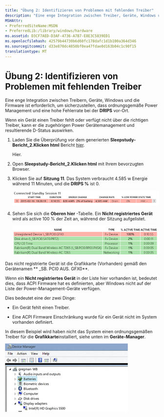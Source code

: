 ```yaml
---
title: "Übung 2: Identifizieren von Problemen mit fehlenden Treiber"
description: "Eine enge Integration zwischen Treiber, Geräte, Windows und die Firmware ist erforderlich, um sicherzustellen, dass ordnungsgemäße Power Management und eine hohe Fehlerrate bei der DRIPS vor-Ort."
MSHAttr:
- PreferredSiteName:MSDN
- PreferredLib:/library/windows/hardware
ms.assetid: D3CF7AED-D3AF-4736-A7B7-E8E3C5839ED1
ms.openlocfilehash: 42579b44730b6d60fc178dafc1d1b100a364d346
ms.sourcegitcommit: d33e870dc4850bf0ea47fdae0d163b04c1c90f15
translationtype: MT
---
```

# <a name="exercise-2---identify-problems-with-missing-drivers"></a>Übung 2: Identifizieren von Problemen mit fehlenden Treiber


Eine enge Integration zwischen Treibern, Geräte, Windows und die Firmware ist erforderlich, um sicherzustellen, dass ordnungsgemäße Power Management und eine hohe Fehlerrate bei der **DRIPS** vor-Ort.

Wenn ein Gerät einen Treiber fehlt oder verfügt nicht über die richtigen Treiber, kann er die zugehörigen Power Gerätemanagement und resultierende D-Status auswirken.

1.  Laden Sie die Überprüfung vor dem generierten **Sleepstudy-Bericht\_2.Klicken html** Bericht [hier](http://download.microsoft.com/download/3/2/E/32E8B553-47F6-4E2A-9109-C6D678FE0EE8/sleepstudy-report_2.mdl).

    Hier.

2.  Open **Sleepstudy-Bericht\_2.Klicken html** mit Ihrem bevorzugten Browser.

3.  Klicken Sie auf **Sitzung 11**. Das System verbraucht 4.585 w Energie während 11 Minuten, und die **DRIPS %** ist 0.

    ![Screenshot zeigt, des Energieverbrauchs Beispieldaten der Systeme.](images/standbylab4.png)

4.  Sehen Sie sich die **Oberen hier** -Tabelle. Ein **Nicht registriertes Gerät** wird als active 100 % der Zeit an, während der Sitzung aufgelistet.

    ![Screenshot zeigt Beispieltabelle der hier.](images/standbylab5.png)

Das nicht registrierte Gerät ist die Grafikkarte (Vorhanden) gemäß den Gerätenamen ** \_SB. PCI0 AUS. GFX0**.

Wenn ein **Nicht registriertes Gerät** in der Liste hier vorhanden ist, bedeutet dies, dass ACPI Firmware hat es definierten, aber Windows nicht auf der Liste der Power-Management-Geräte verfügen.

Dies bedeutet eine der zwei Dinge:

-   Ein Gerät fehlt einen Treiber.

-   Eine ACPI Firmware Einschränkung wurde für ein Gerät nicht im System vorhanden definiert.

In diesem Beispiel wird haben nicht das System einen ordnungsgemäßen Treiber für die **Grafikkarte**installiert, siehe unten im **Geräte-Manager**.

![Screenshot der Geräte-Manager-Dialogfeld.](images/standbylab6.png)

 

 







